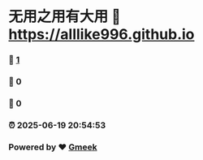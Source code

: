 # 无用之用有大用 :link: https://alllike996.github.io 
### :page_facing_up: [1](https://alllike996.github.io/tag.html) 
### :speech_balloon: 0 
### :hibiscus: 0 
### :alarm_clock: 2025-06-19 20:54:53 
### Powered by :heart: [Gmeek](https://github.com/Meekdai/Gmeek)
